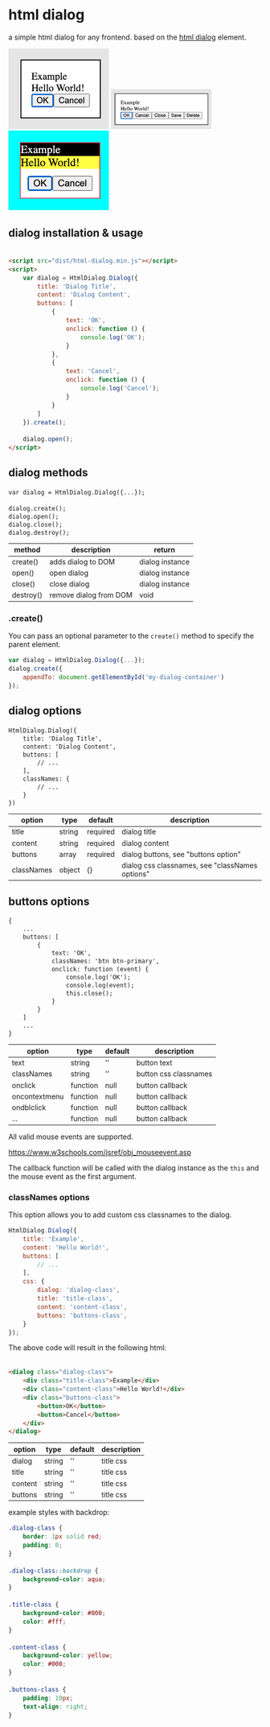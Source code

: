 # html dialog

a simple html dialog for any frontend.
based on the [html dialog](https://developer.mozilla.org/en-US/docs/Web/HTML/Element/dialog) element.

<img alt="img1.png" src="img1.png" style="display: inline"  width="200"/>
<img alt="img2.png" src="img2.png" style="display: inline"  width="200"/>
<img alt="img3.png" src="img3.png" style="display: inline"  width="200"/>

## dialog installation & usage

```html

<script src="dist/html-dialog.min.js"></script>
<script>
    var dialog = HtmlDialog.Dialog({
        title: 'Dialog Title',
        content: 'Dialog Content',
        buttons: [
            {
                text: 'OK',
                onclick: function () {
                    console.log('OK');
                }
            },
            {
                text: 'Cancel',
                onclick: function () {
                    console.log('Cancel');
                }
            }
        ]
    }).create();

    dialog.open();
</script>
```

## dialog methods

```
var dialog = HtmlDialog.Dialog({...});

dialog.create();
dialog.open();
dialog.close();
dialog.destroy();
```

| method    | description            | return          |
|-----------|------------------------|-----------------|
| create()  | adds dialog to DOM     | dialog instance |
| open()    | open dialog            | dialog instance |
| close()   | close dialog           | dialog instance |
| destroy() | remove dialog from DOM | void            |

### .create()

You can pass an optional parameter to the `create()` method to specify the parent element.

```javascript
var dialog = HtmlDialog.Dialog({...});
dialog.create({
    appendTo: document.getElementById('my-dialog-container')
});
```

## dialog options

```
HtmlDialog.Dialog({
    title: 'Dialog Title',
    content: 'Dialog Content',
    buttons: [
        // ...
    ],
    classNames: {
        // ...
    }
})
```

| option     | type   | default  | description                                     |
|------------|--------|----------|-------------------------------------------------|
| title      | string | required | dialog title                                    |
| content    | string | required | dialog content                                  |
| buttons    | array  | required | dialog buttons, see "buttons option"            |
| classNames | object | {}       | dialog css classnames, see "classNames options" |

## buttons options

```
{
    ...
    buttons: [
        {
            text: 'OK',
            classNames: 'btn btn-primary',
            onclick: function (event) {
                console.log('OK');
                console.log(event);
                this.close();
            }
        }
    ]
    ...
}
```

| option        | type     | default | description           |
|---------------|----------|---------|-----------------------|
| text          | string   | ''      | button text           |
| classNames    | string   | ''      | button css classnames |
| onclick       | function | null    | button callback       |
| oncontextmenu | function | null    | button callback       |
| ondblclick    | function | null    | button callback       |
| ...           | function | null    | button callback       |

All valid mouse events are supported.

https://www.w3schools.com/jsref/obj_mouseevent.asp

The callback function will be called with the dialog instance as the `this` and the mouse event as the first argument.

### classNames options

This option allows you to add custom css classnames to the dialog.

```javascript
HtmlDialog.Dialog({
    title: 'Example',
    content: 'Hello World!',
    buttons: [
        // ...
    ],
    css: {
        dialog: 'dialog-class',
        title: 'title-class',
        content: 'content-class',
        buttons: 'buttons-class',
    }
});
```

The above code will result in the following html:

```html

<dialog class="dialog-class">
    <div class="title-class">Example</div>
    <div class="content-class">Hello World!</div>
    <div class="buttons-class">
        <button>OK</button>
        <button>Cancel</button>
    </div>
</dialog>
```

| option  | type   | default | description |
|---------|--------|---------|-------------|
| dialog  | string | ''      | title css   |
| title   | string | ''      | title css   |
| content | string | ''      | title css   |
| buttons | string | ''      | title css   |

example styles with backdrop:

```css
.dialog-class {
    border: 1px solid red;
    padding: 0;
}

.dialog-class::backdrop {
    background-color: aqua;
}

.title-class {
    background-color: #000;
    color: #fff;
}

.content-class {
    background-color: yellow;
    color: #000;
}

.buttons-class {
    padding: 10px;
    text-align: right;
}
```
